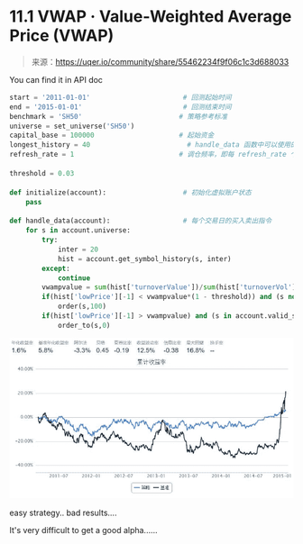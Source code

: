 

# 11.1 VWAP · Value-Weighted Average Price (VWAP)

> 来源：https://uqer.io/community/share/55462234f9f06c1c3d688033

You can find it in API doc

```py
start = '2011-01-01'                       # 回测起始时间
end = '2015-01-01'                         # 回测结束时间
benchmark = 'SH50'                        # 策略参考标准
universe = set_universe('SH50')
capital_base = 100000                     # 起始资金
longest_history = 40                        # handle_data 函数中可以使用的历史数据最长窗口长度
refresh_rate = 1                          # 调仓频率，即每 refresh_rate 个交易日执行一次 handle_data() 函数

threshold = 0.03

def initialize(account):                   # 初始化虚拟账户状态
    pass

def handle_data(account):                  # 每个交易日的买入卖出指令
    for s in account.universe:
        try:
            inter = 20
            hist = account.get_symbol_history(s, inter)
        except:
            continue
        vwampvalue = sum(hist['turnoverValue'])/sum(hist['turnoverVol'])
        if(hist['lowPrice'][-1] < vwampvalue*(1 - threshold)) and (s not in account.valid_secpos):
            order(s,100)
        if(hist['lowPrice'][-1] > vwampvalue) and (s in account.valid_secpos):
            order_to(s,0)
```

![](img/20160730174627.jpg)

easy strategy.. bad results....

It's very difficult to get a good alpha......

